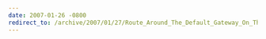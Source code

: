 ```yaml
---
date: 2007-01-26 -0800
redirect_to: /archive/2007/01/27/Route_Around_The_Default_Gateway_On_The_Remote_Network.aspx/
---
```


